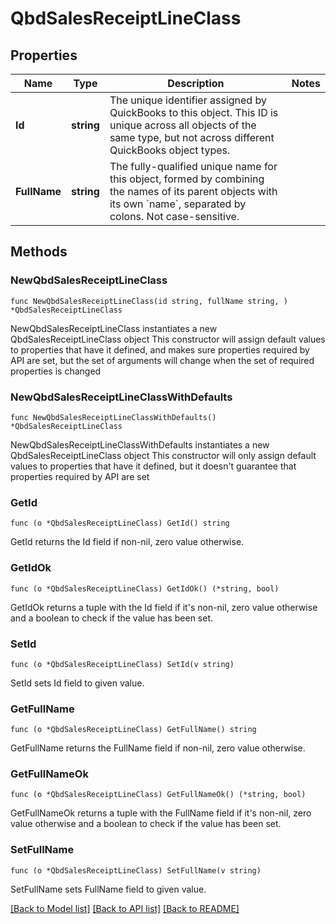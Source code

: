 # QbdSalesReceiptLineClass

## Properties

Name | Type | Description | Notes
------------ | ------------- | ------------- | -------------
**Id** | **string** | The unique identifier assigned by QuickBooks to this object. This ID is unique across all objects of the same type, but not across different QuickBooks object types. | 
**FullName** | **string** | The fully-qualified unique name for this object, formed by combining the names of its parent objects with its own &#x60;name&#x60;, separated by colons. Not case-sensitive. | 

## Methods

### NewQbdSalesReceiptLineClass

`func NewQbdSalesReceiptLineClass(id string, fullName string, ) *QbdSalesReceiptLineClass`

NewQbdSalesReceiptLineClass instantiates a new QbdSalesReceiptLineClass object
This constructor will assign default values to properties that have it defined,
and makes sure properties required by API are set, but the set of arguments
will change when the set of required properties is changed

### NewQbdSalesReceiptLineClassWithDefaults

`func NewQbdSalesReceiptLineClassWithDefaults() *QbdSalesReceiptLineClass`

NewQbdSalesReceiptLineClassWithDefaults instantiates a new QbdSalesReceiptLineClass object
This constructor will only assign default values to properties that have it defined,
but it doesn't guarantee that properties required by API are set

### GetId

`func (o *QbdSalesReceiptLineClass) GetId() string`

GetId returns the Id field if non-nil, zero value otherwise.

### GetIdOk

`func (o *QbdSalesReceiptLineClass) GetIdOk() (*string, bool)`

GetIdOk returns a tuple with the Id field if it's non-nil, zero value otherwise
and a boolean to check if the value has been set.

### SetId

`func (o *QbdSalesReceiptLineClass) SetId(v string)`

SetId sets Id field to given value.


### GetFullName

`func (o *QbdSalesReceiptLineClass) GetFullName() string`

GetFullName returns the FullName field if non-nil, zero value otherwise.

### GetFullNameOk

`func (o *QbdSalesReceiptLineClass) GetFullNameOk() (*string, bool)`

GetFullNameOk returns a tuple with the FullName field if it's non-nil, zero value otherwise
and a boolean to check if the value has been set.

### SetFullName

`func (o *QbdSalesReceiptLineClass) SetFullName(v string)`

SetFullName sets FullName field to given value.



[[Back to Model list]](../README.md#documentation-for-models) [[Back to API list]](../README.md#documentation-for-api-endpoints) [[Back to README]](../README.md)


